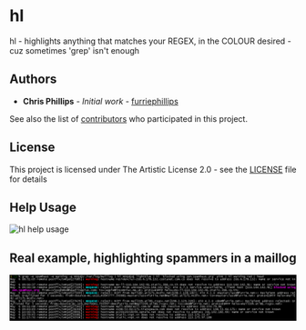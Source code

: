 # hl
hl - highlights anything that matches your REGEX, in the COLOUR desired - cuz sometimes 'grep' isn't enough

## Authors

* **Chris Phillips** - *Initial work* - [furriephillips](https://github.com/furriephillips)

See also the list of [contributors](https://github.com/furriephillips/hl/contributors) who participated in this project.

## License

This project is licensed under The Artistic License 2.0 - see the [LICENSE](LICENSE) file for details

## Help Usage

![hl help usage](hl_help_usage.png)

## Real example, highlighting spammers in a maillog

![usage example](hl_usage_example.png)
